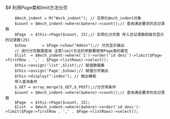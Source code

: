 $# 利用Page类和limit方法分页

        $Wxch_indent = M("Wxch_indent"); // 实例化Wxch_indent对象
        $count = $Wxch_indent->where($where)->count();// 查询满足要求的总记录数
        $Page  = $this->Page($count, 15);// 实例化分页类 传入总记录数和每页显示的记录数(25)
        $show       = $Page->show("Admin");// 分页显示输出
        // 进行分页数据查询 注意limit方法的参数要使用Page类的属性
        $list  = $Wxch_indent->where('1')->order('id desc')->limit($Page->firstRow . ',' . $Page->listRows)->select();
        $this->assign('list',$list);// 赋值数据集
        $this->assign('Page',$show);// 赋值分页输出
        $this->display(":index"); // 输出模板
        带入查询条件
        $_GET = array_merge($_GET,$_POST);//分页带条件
        $count = $Wxch_indent->where($where)->count();// 查询满足要求的总记录数
        $Page  = $this->Page($count, 15);
        $list  = $Wxch_indent->where($where)->order('id desc')->limit($Page->firstRow . ',' . $Page->listRows)->select();

